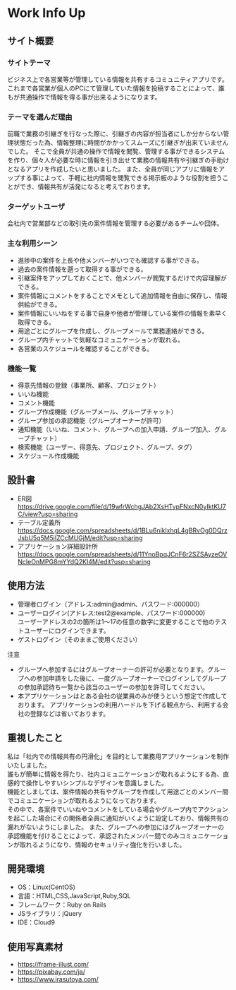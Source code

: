 # Work Info Up

## サイト概要

### サイトテーマ
ビジネス上で各営業等が管理している情報を共有するコミュニティアプリです。
これまで各営業が個人のPCにて管理していた情報を投稿することによって、誰もが共通操作で情報を得る事が出来るようになります。

### テーマを選んだ理由
前職で業務の引継ぎを行なった際に、引継ぎの内容が担当者にしか分からない管理状態だった為、情報整理に時間がかかってスムーズに引継ぎが出来ていませんでした。
そこで全員が共通の操作で情報を閲覧、管理する事ができるシステムを作り、個々人が必要な時に情報を引き出せて業務の情報共有や引継ぎの手助けとなるアプリを作成したいと思いました。
また、全員が同じアプリに情報をアップする事によって、手軽に社内情報を閲覧できる掲示板のような役割を担うことができ、情報共有が活発になると考えております。

### ターゲットユーザ
会社内で営業部などの取引先の案件情報を管理する必要があるチームや団体。

### 主な利用シーン
- 進捗中の案件を上長や他メンバーがいつでも確認する事ができる。
- 過去の案件情報を遡って取得する事ができる。
- 引継案件をアップしておくことで、他メンバーが閲覧するだけで内容理解ができる。
- 案件情報にコメントをすることでメモとして追加情報を自由に保存し、情報供給ができる。
- 案件情報にいいねをする事で自身や他者が管理している案件の情報を素早く取得できる。
- 用途ごとにグループを作成し、グループメールで業務連絡ができる。
- グループ内チャットで気軽なコミュニケーションが取れる。
- 各営業のスケジュールを確認することができる。

### 機能一覧
- 得意先情報の登録（事業所、顧客、プロジェクト）
- いいね機能
- コメント機能
- グループ作成機能（グループメール、グループチャット）
- グループ参加の承認機能（グループオーナーが許可）
- 通知機能（いいね、コメント、グループへの加入申請、グループ加入、グループチャット）
- 検索機能（ユーザー、得意先、プロジェクト、グループ、タグ）
- スケジュール作成機能

## 設計書
- ER図 https://drive.google.com/file/d/19wfrWchgJAb2XsHTvpFNxcN0yIktKU7C/view?usp=sharing
- テーブル定義所　https://docs.google.com/spreadsheets/d/1BLu6niklxhqL4gBRvOg0DQrzJsbU5q5M5iIZCcMUGjM/edit?usp=sharing
- アプリケーション詳細設計所　https://docs.google.com/spreadsheets/d/11YnoBpqJCnF6r2SZSAyzeOVNcleOnMPG8mYYdQ2KI4M/edit?usp=sharing

## 使用方法
- 管理者ログイン（アドレス:admin@admin、パスワード:000000）
- ユーザーログイン(アドレス:test2@example、パスワード:000000)<br>ユーザーアドレスの2の箇所は1〜17の任意の数字に変更することで他のテストユーザーにログインできます。
- ゲストログイン（そのままご使用ください）

注意
- グループへ参加するにはグループオーナーの許可が必要となります。グループへの参加申請をした後に、一度グループオーナーでログインしてグループの参加承認待ち一覧から該当のユーザーの参加を許可してください。
- 本アプリケーションはとある会社の従業員のみが使うという想定で作成しております。
アプリケーションの利用ハードルを下げる観点から、利用する会社の登録などは省いております。

## 重視したこと
私は「社内での情報共有の円滑化」を目的として業務用アプリケーションを制作いたしました。<br>
誰もが簡単に情報を得たり、社内コミュニケーションが取れるようにする為、直感的で操作しやすいシンプルなデザインを意識しました。<br>
機能としましては、案件情報の共有やグループを作成して用途ごとのメンバー間でコミュニケーションが取れるようになっております。<br>
その中で、各案件でいいねやコメントをしている場合やグループ内でアクションを起こした場合にその関係者全員に通知がいくように設定しており、情報共有の漏れがないようにしました。
また、グループへの参加にはグループオーナーの承認機能を付けることによって、承認されたメンバー間でのみコミュニケーションが取れるようになり、情報のセキュリティ強化を行いました。

## 開発環境
- OS：Linux(CentOS)
- 言語：HTML,CSS,JavaScript,Ruby,SQL
- フレームワーク：Ruby on Rails
- JSライブラリ：jQuery
- IDE：Cloud9

## 使用写真素材
- https://frame-illust.com/
- https://pixabay.com/ja/
- https://www.irasutoya.com/